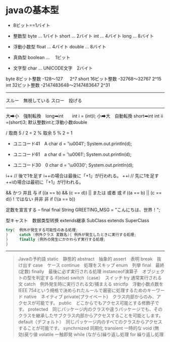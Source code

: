 # javaの基本型
* 8ビット==1バイト

* 整数型
byte … 1バイト
short … 2バイト
int … 4バイト
long … 8バイト

* 浮動小数型
float … 4バイト
double … 8バイト

* 真偽型
boolean … 　1ビット

* 文字型
char … UNICODE文字　2バイト

byte	8ビット整数 -128～127                    　     2^7
short	16ビット整数 -32768～32767                   2^15
int	32ビット整数 -2147483648～2147483647  2^31
****
スルー　無視している
スロー　投げる
****
大➡小　強制転換　long➡int　　int i = (int)l;
小➡大　自動転換  short➡int   int ii =(short)3;
默认整数intと浮動小数double

/  取商 5 / 2 = 2
%  取余 5 % 2 = 1

* ユニコード41　A
char d = '\u0041';
System.out.println(d);

* ユニコード61　a
char d = '\u0061';
System.out.println(d);

* ユニコード30　0
char d = '\u0030';
System.out.println(d);

i++ // 後で1を足す  i++の場合は最後に「+1」が行われる。
++i // 先に1を足す ++iの場合は最初に「+1」が行われる。


&&     かつ         并且      与    if ((a == b) && (c == d))
||       または      或者      或  	if ((a == b) || (c == d))
 !       ではない  并非      非  	if (!(a == b))

定数を宣言する – final
 final String GREETING_MSG = "こんにちは、世界！";

型キャスト　数据类型转换
extends継承
SubClass extends SuperClass
```java
try{  例外が発生する可能性のある処理;
}     catch (例外クラス 変数名){ 例外が発生したときに実行する処理;
}     finally {例外の発生にかかわらず実行する処理;
}
```
***
> Javaの予約語
static　静態的
abstract　抽象的
assert　表明
break　抜け出す
case　ケース
continue　処理をスキップ
enum　列挙
final　最終(定数)
finally　最後に必ず実行される処理
instanceof演算子　オブジェクトの型を判定する
if(else)
switch（case）　スイッチ
try 通常実行される文
catch　例外発生時に実行される文/捕まえる
strictfp　浮動小数点数をIEEE 754という規格で決められたルールで厳密に処理するためのキーワード
native　ネイティブ
private(プライベート)　クラス内部からのみ、アクセスが可能です。
public　どこからでもアクセス可能とする修飾子です。
protected　同じパッケージ内のクラスや違うパッケージでも、そのクラスを継承したサブクラス内部からアクセスすることを可能とします。
default（デフォルト）　同じパッケージ内のすべてのクラスからアクセスすることが可能です。
synchrnized 同期化
transient 一時的な
void (無効)戻り値
volatile 一触即発
while (ながら)繰り返し処理
for 繰り返し処理
